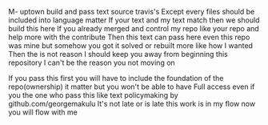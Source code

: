 M- uptown build and pass text source travis's 
Except every files should be included into language matter
If your text and my text match then we should  build this here
If you already merged and control my repo like your repo and help more with the contribute 
Then this text can pass here even this repo was mine but somehow you got it solved or rebuilt more like how I wanted 
Then the is not reason I should keep you away from beginning this repository I can't be the reason you not moving on

If you pass this first you will have to include  the foundation of the repo(ownership) it matter but you won't be able to have 
Full access  even if you the one who pass this like text policymaking by github.com/georgemakulu
It's not late or is late this work is in my flow now you will flow with me 
